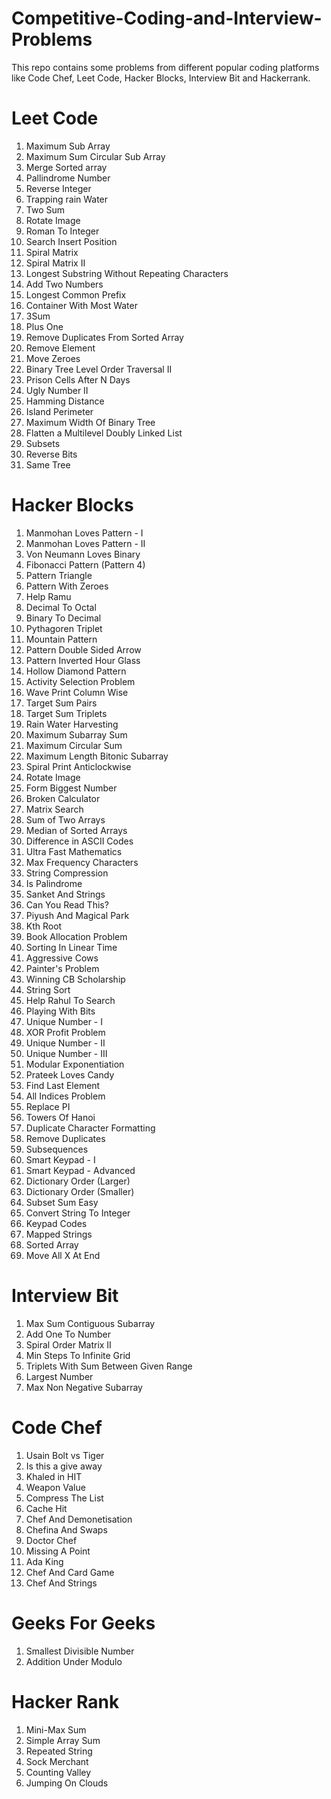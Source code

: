 # Competitive-Coding-and-Interview-Problems

This repo contains some problems from different popular coding platforms like Code Chef, Leet Code, Hacker Blocks, Interview Bit and Hackerrank.

# Leet Code
1. Maximum Sub Array
2. Maximum Sum Circular Sub Array
3. Merge Sorted array
4. Pallindrome Number
5. Reverse Integer
6. Trapping rain Water
7. Two Sum
8. Rotate Image
9. Roman To Integer
10. Search Insert Position
11. Spiral Matrix
12. Spiral Matrix II
13. Longest Substring Without Repeating Characters
14. Add Two Numbers
15. Longest Common Prefix
16. Container With Most Water
17. 3Sum
18. Plus One
19. Remove Duplicates From Sorted Array
20. Remove Element
21. Move Zeroes
22. Binary Tree Level Order Traversal II
23. Prison Cells After N Days
24. Ugly Number II
25. Hamming Distance
26. Island Perimeter
27. Maximum Width Of Binary Tree
28. Flatten a Multilevel Doubly Linked List
29. Subsets
30. Reverse Bits
31. Same Tree


# Hacker Blocks
1. Manmohan Loves Pattern - I
2. Manmohan Loves Pattern - II
3. Von Neumann Loves Binary
4. Fibonacci Pattern (Pattern 4)
5. Pattern Triangle
6. Pattern With Zeroes
7. Help Ramu
8. Decimal To Octal
9. Binary To Decimal
10. Pythagoren Triplet
11. Mountain Pattern
12. Pattern Double Sided Arrow
13. Pattern Inverted Hour Glass
14. Hollow Diamond Pattern
15. Activity Selection Problem
16. Wave Print Column Wise
17. Target Sum Pairs
18. Target Sum Triplets
19. Rain Water Harvesting
20. Maximum Subarray Sum
21. Maximum Circular Sum
22. Maximum Length Bitonic Subarray
23. Spiral Print Anticlockwise
24. Rotate Image
25. Form Biggest Number
26. Broken Calculator
27. Matrix Search
28. Sum of Two Arrays
29. Median of Sorted Arrays
30. Difference in ASCII Codes
31. Ultra Fast Mathematics
32. Max Frequency Characters
33. String Compression
34. Is Palindrome
35. Sanket And Strings
36. Can You Read This?
37. Piyush And Magical Park
38. Kth Root
39. Book Allocation Problem
40. Sorting In Linear Time
41. Aggressive Cows
42. Painter's Problem
43. Winning CB Scholarship
44. String Sort
45. Help Rahul To Search
46. Playing With Bits
47. Unique Number - I
48. XOR Profit Problem
49. Unique Number - II
50. Unique Number - III
51. Modular Exponentiation
52. Prateek Loves Candy
53. Find Last Element 
54. All Indices Problem
55. Replace PI
56. Towers Of Hanoi
57. Duplicate Character Formatting
58. Remove Duplicates
59. Subsequences
60. Smart Keypad - I
61. Smart Keypad - Advanced
62. Dictionary Order (Larger)
63. Dictionary Order (Smaller)
64. Subset Sum Easy
65. Convert String To Integer
66. Keypad Codes
67. Mapped Strings
68. Sorted Array
69. Move All X At End


# Interview Bit
1. Max Sum Contiguous Subarray
2. Add One To Number
3. Spiral Order Matrix II
4. Min Steps To Infinite Grid
5. Triplets With Sum Between Given Range
6. Largest Number
7. Max Non Negative Subarray

# Code Chef
1. Usain Bolt vs Tiger
2. Is this a give away
3. Khaled in HIT
4. Weapon Value
5. Compress The List
6. Cache Hit
7. Chef And Demonetisation
8. Chefina And Swaps
9. Doctor Chef
10. Missing A Point
11. Ada King
12. Chef And Card Game
13. Chef And Strings

# Geeks For Geeks
1. Smallest Divisible Number
2. Addition Under Modulo


# Hacker Rank
1. Mini-Max Sum
2. Simple Array Sum
3. Repeated String
4. Sock Merchant
5. Counting Valley
6. Jumping On Clouds
